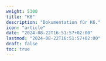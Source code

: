 ```yaml
---
weight: 5300
title: "K6"
description: "Dokumentation für K6."
icon: "article"
date: "2024-08-22T16:51:57+02:00"
lastmod: "2024-08-22T16:51:57+02:00"
draft: false
toc: true
---
```

